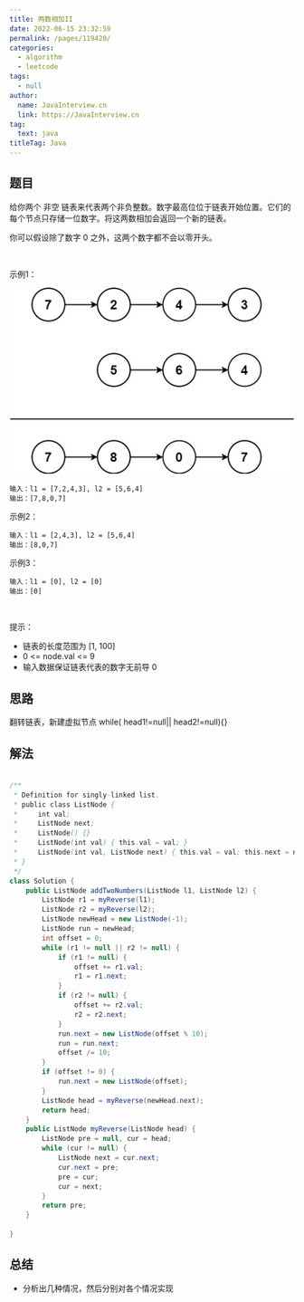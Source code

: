 ```yaml
---
title: 两数相加II
date: 2022-06-15 23:32:59
permalink: /pages/119420/
categories: 
  - algorithm
  - leetcode
tags: 
  - null
author: 
  name: JavaInterview.cn
  link: https://JavaInterview.cn
tag: 
  text: java
titleTag: Java
---
```



## 题目
给你两个 非空 链表来代表两个非负整数。数字最高位位于链表开始位置。它们的每个节点只存储一位数字。将这两数相加会返回一个新的链表。

你可以假设除了数字 0 之外，这两个数字都不会以零开头。

 

示例1：

![](../../../media/pictures/leetcode/1626420025-fZfzMX-image.png)

    输入：l1 = [7,2,4,3], l2 = [5,6,4]
    输出：[7,8,0,7]
示例2：

    输入：l1 = [2,4,3], l2 = [5,6,4]
    输出：[8,0,7]
示例3：

    输入：l1 = [0], l2 = [0]
    输出：[0]
 

提示：

- 链表的长度范围为 [1, 100]
- 0 <= node.val <= 9
- 输入数据保证链表代表的数字无前导 0



## 思路

翻转链表，新建虚拟节点 while( head1!=null|| head2!=null){}

## 解法
```java

/**
 * Definition for singly-linked list.
 * public class ListNode {
 *     int val;
 *     ListNode next;
 *     ListNode() {}
 *     ListNode(int val) { this.val = val; }
 *     ListNode(int val, ListNode next) { this.val = val; this.next = next; }
 * }
 */
class Solution {
    public ListNode addTwoNumbers(ListNode l1, ListNode l2) {
        ListNode r1 = myReverse(l1);
        ListNode r2 = myReverse(l2);
        ListNode newHead = new ListNode(-1);
        ListNode run = newHead;
        int offset = 0;
        while (r1 != null || r2 != null) {
            if (r1 != null) {
                offset += r1.val;
                r1 = r1.next;
            }
            if (r2 != null) {
                offset += r2.val;
                r2 = r2.next;
            }
            run.next = new ListNode(offset % 10);
            run = run.next;
            offset /= 10;
        }
        if (offset != 0) {
            run.next = new ListNode(offset);
        }
        ListNode head = myReverse(newHead.next);
        return head;
    }
    public ListNode myReverse(ListNode head) {
        ListNode pre = null, cur = head;
        while (cur != null) {
            ListNode next = cur.next;
            cur.next = pre;
            pre = cur;
            cur = next;
        }
        return pre;
    }
    
}

```

## 总结

- 分析出几种情况，然后分别对各个情况实现 
